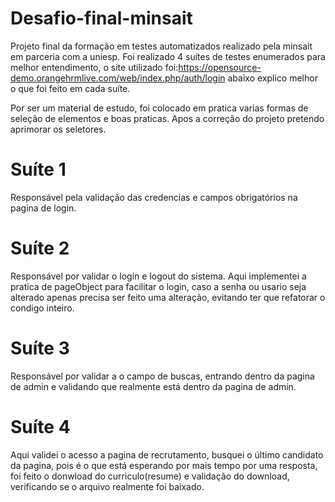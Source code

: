 # Desafio-final-minsait
Projeto final da formação em testes automatizados realizado pela minsait em parceria com a uniesp.
Foi realizado 4 suítes de testes enumerados para melhor entendimento, o site utilizado foi:https://opensource-demo.orangehrmlive.com/web/index.php/auth/login
abaixo explico melhor o que foi feito em cada suíte.

Por ser um material de estudo, foi colocado em pratica varias formas de seleção de elementos e boas praticas. Apos a correção do projeto pretendo aprimorar os seletores.
# Suíte 1
Responsável pela validação das credencias e campos obrigatórios na pagina de login.
# Suíte 2
Responsável por validar o login e logout do sistema. Aqui implementei a pratica de pageObject para facilitar o login, caso a senha ou usario seja alterado apenas precisa ser feito uma alteração, evitando ter que refatorar o condigo inteiro.
# Suíte 3
Responsável por validar a o campo de buscas, entrando dentro da pagina de  admin e validando que realmente está dentro da pagina de admin.
# Suíte 4
Aqui validei o acesso a pagina de recrutamento, busquei o último candidato da pagina, pois é o que está esperando por mais tempo por uma resposta, foi feito o donwload do curriculo(resume) e  validação do download, verificando se o arquivo realmente foi baixado.
